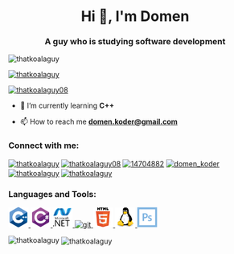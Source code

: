 <h1 align="center">Hi 👋, I'm Domen</h1>
<h3 align="center">A guy who is studying software development</h3>

<p align="left"> <img src="https://komarev.com/ghpvc/?username=thatkoalaguy&label=Profile%20views&color=0e75b6&style=flat" alt="thatkoalaguy" /> </p>

<p align="left"> <a href="https://github.com/ryo-ma/github-profile-trophy"><img src="https://github-profile-trophy.vercel.app/?username=thatkoalaguy" alt="thatkoalaguy" /></a> </p>

<p align="left"> <a href="https://twitter.com/thatkoalaguy08" target="blank"><img src="https://img.shields.io/twitter/follow/thatkoalaguy08?logo=twitter&style=for-the-badge" alt="thatkoalaguy08" /></a> </p>

- 🌱 I’m currently learning **C++**

- 📫 How to reach me **domen.koder@gmail.com**

<h3 align="left">Connect with me:</h3>
<p align="left">
<a href="https://dev.to/thatkoalaguy" target="blank"><img align="center" src="https://raw.githubusercontent.com/rahuldkjain/github-profile-readme-generator/master/src/images/icons/Social/devto.svg" alt="thatkoalaguy" height="30" width="40" /></a>
<a href="https://twitter.com/thatkoalaguy08" target="blank"><img align="center" src="https://raw.githubusercontent.com/rahuldkjain/github-profile-readme-generator/master/src/images/icons/Social/twitter.svg" alt="thatkoalaguy08" height="30" width="40" /></a>
<a href="https://stackoverflow.com/users/14704882" target="blank"><img align="center" src="https://raw.githubusercontent.com/rahuldkjain/github-profile-readme-generator/master/src/images/icons/Social/stack-overflow.svg" alt="14704882" height="30" width="40" /></a>
<a href="https://www.hackerrank.com/domen_koder" target="blank"><img align="center" src="https://raw.githubusercontent.com/rahuldkjain/github-profile-readme-generator/master/src/images/icons/Social/hackerrank.svg" alt="domen_koder" height="30" width="40" /></a>
<a href="https://codeforces.com/profile/thatkoalaguy" target="blank"><img align="center" src="https://raw.githubusercontent.com/rahuldkjain/github-profile-readme-generator/master/src/images/icons/Social/codeforces.svg" alt="thatkoalaguy" height="30" width="40" /></a>
<a href="https://www.leetcode.com/thatkoalaguy" target="blank"><img align="center" src="https://raw.githubusercontent.com/rahuldkjain/github-profile-readme-generator/master/src/images/icons/Social/leet-code.svg" alt="thatkoalaguy" height="30" width="40" /></a>
</p>

<h3 align="left">Languages and Tools:</h3>
<p align="left"> <a href="https://www.w3schools.com/cpp/" target="_blank" rel="noreferrer"> <img src="https://raw.githubusercontent.com/devicons/devicon/master/icons/cplusplus/cplusplus-original.svg" alt="cplusplus" width="40" height="40"/> </a> <a href="https://www.w3schools.com/cs/" target="_blank" rel="noreferrer"> <img src="https://raw.githubusercontent.com/devicons/devicon/master/icons/csharp/csharp-original.svg" alt="csharp" width="40" height="40"/> </a> <a href="https://dotnet.microsoft.com/" target="_blank" rel="noreferrer"> <img src="https://raw.githubusercontent.com/devicons/devicon/master/icons/dot-net/dot-net-original-wordmark.svg" alt="dotnet" width="40" height="40"/> </a> <a href="https://git-scm.com/" target="_blank" rel="noreferrer"> <img src="https://www.vectorlogo.zone/logos/git-scm/git-scm-icon.svg" alt="git" width="40" height="40"/> </a> <a href="https://www.w3.org/html/" target="_blank" rel="noreferrer"> <img src="https://raw.githubusercontent.com/devicons/devicon/master/icons/html5/html5-original-wordmark.svg" alt="html5" width="40" height="40"/> </a> <a href="https://www.linux.org/" target="_blank" rel="noreferrer"> <img src="https://raw.githubusercontent.com/devicons/devicon/master/icons/linux/linux-original.svg" alt="linux" width="40" height="40"/> </a> <a href="https://www.photoshop.com/en" target="_blank" rel="noreferrer"> <img src="https://raw.githubusercontent.com/devicons/devicon/master/icons/photoshop/photoshop-line.svg" alt="photoshop" width="40" height="40"/> </a> </p>

<p><img align="left" src="https://github-readme-stats.vercel.app/api/top-langs?username=thatkoalaguy&show_icons=true&locale=en&layout=compact" alt="thatkoalaguy" /></p>

<p>&nbsp;<img align="center" src="https://github-readme-stats.vercel.app/api?username=thatkoalaguy&show_icons=true&locale=en" alt="thatkoalaguy" /></p>

